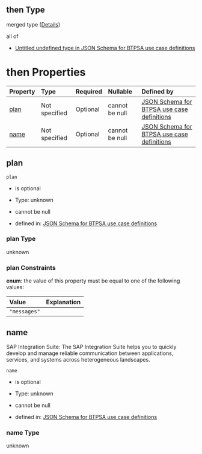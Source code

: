 ## then Type

merged type ([Details](btpsa-usecase-properties-services-items-allof-1-then-allof-49-then.md))

all of

*   [Untitled undefined type in JSON Schema for BTPSA use case definitions](btpsa-usecase-properties-services-items-allof-1-then-allof-49-then-allof-0.md "check type definition")

# then Properties

| Property      | Type          | Required | Nullable       | Defined by                                                                                                                                                                                                            |
| :------------ | :------------ | :------- | :------------- | :-------------------------------------------------------------------------------------------------------------------------------------------------------------------------------------------------------------------- |
| [plan](#plan) | Not specified | Optional | cannot be null | [JSON Schema for BTPSA use case definitions](btpsa-usecase-properties-services-items-allof-1-then-allof-49-then-properties-plan.md "undefined#/properties/services/items/allOf/1/then/allOf/49/then/properties/plan") |
| [name](#name) | Not specified | Optional | cannot be null | [JSON Schema for BTPSA use case definitions](btpsa-usecase-properties-services-items-allof-1-then-allof-49-then-properties-name.md "undefined#/properties/services/items/allOf/1/then/allOf/49/then/properties/name") |

## plan



`plan`

*   is optional

*   Type: unknown

*   cannot be null

*   defined in: [JSON Schema for BTPSA use case definitions](btpsa-usecase-properties-services-items-allof-1-then-allof-49-then-properties-plan.md "undefined#/properties/services/items/allOf/1/then/allOf/49/then/properties/plan")

### plan Type

unknown

### plan Constraints

**enum**: the value of this property must be equal to one of the following values:

| Value        | Explanation |
| :----------- | :---------- |
| `"messages"` |             |

## name

SAP Integration Suite: The SAP Integration Suite helps you to quickly develop and manage reliable communication between applications, services, and systems across heterogeneous landscapes.

`name`

*   is optional

*   Type: unknown

*   cannot be null

*   defined in: [JSON Schema for BTPSA use case definitions](btpsa-usecase-properties-services-items-allof-1-then-allof-49-then-properties-name.md "undefined#/properties/services/items/allOf/1/then/allOf/49/then/properties/name")

### name Type

unknown
